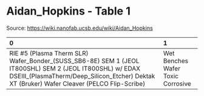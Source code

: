 # Aidan_Hopkins - Table 1

Source: https://wiki.nanofab.ucsb.edu/wiki/Aidan_Hopkins

| 0                                                                                                                                                                                                      | 1                                 |
|:-------------------------------------------------------------------------------------------------------------------------------------------------------------------------------------------------------|:----------------------------------|
| RIE #5 (Plasma Therm SLR) Wafer_Bonder_(SUSS_SB6-8E) SEM 1 (JEOL IT800SHL) SEM 2 (JEOL IT800SHL) w/ EDAX DSEIII_(PlasmaTherm/Deep_Silicon_Etcher) Dektak XT (Bruker) Wafer Cleaver (PELCO Flip-Scribe) | Wet Benches Wafer Toxic Corrosive |